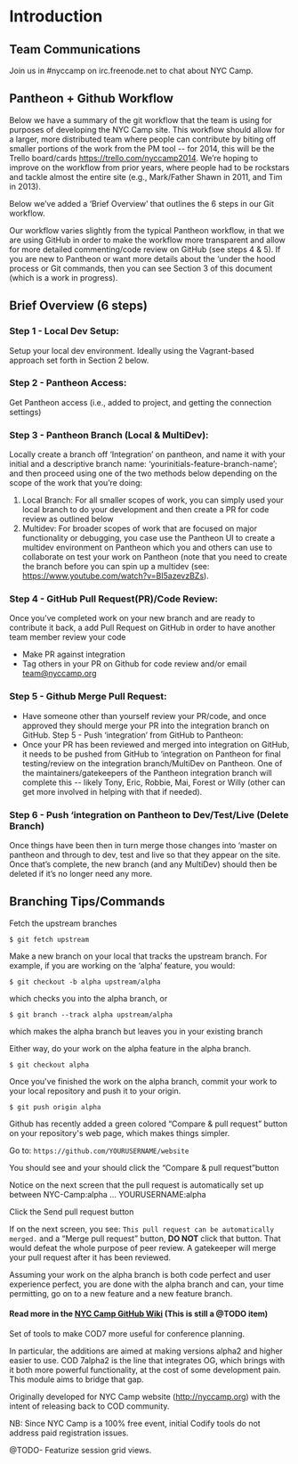 Introduction
============

Team Communications
-------------------
Join us in #nyccamp on irc.freenode.net to chat about NYC Camp.

Pantheon + Github Workflow
-------------------------------------

Below we have a summary of the git workflow that the team is using for purposes of developing the NYC Camp site. This workflow should allow for a larger, more distributed team where people can contribute by biting off smaller portions of the work from the PM tool -- for 2014, this will be the Trello board/cards https://trello.com/nyccamp2014. We’re hoping to improve on the workflow from prior years, where people had to be rockstars and tackle almost the entire site (e.g., Mark/Father Shawn in 2011, and Tim in 2013).

Below we’ve added a ‘Brief Overview’ that outlines the 6 steps in our Git workflow.

Our workflow varies slightly from the typical Pantheon workflow, in that we are using GitHub in order to make the workflow more transparent and allow for more detailed commenting/code review on GitHub (see steps 4 & 5). If you are new to Pantheon or want more details about the ‘under the hood process or Git commands, then you can see Section 3 of this document (which is a work in progress).

Brief Overview (6 steps)
-------------------------------

### Step 1 - Local Dev Setup:
Setup your local dev environment. Ideally using the Vagrant-based approach set forth in Section 2 below.

### Step 2 - Pantheon Access:
Get Pantheon access  (i.e., added to project, and getting the connection settings)


### Step 3 - Pantheon Branch (Local & MultiDev):
Locally create a branch off ‘Integration’ on pantheon, and name it with your initial and a descriptive branch name: ‘yourinitials-feature-branch-name’; and then proceed using one of the two methods below depending on the scope of the work that you’re doing:
   1. Local Branch: For all smaller scopes of work, you can simply used your local branch to do your development and then create a PR for code review as outlined below
   2. Multidev: For broader scopes of work that are focused on major functionality or debugging, you case use the Pantheon UI to create a multidev environment on Pantheon which you and others can use to collaborate on test your work on Pantheon (note that you need to create the branch before you can spin up a multidev (see: https://www.youtube.com/watch?v=BI5azevzBZs).


### Step 4 - GitHub Pull Request(PR)/Code Review:
Once you’ve completed work on your new branch and are ready to contribute it back, a add Pull Request on GitHub in order to have another team member review your code
* Make PR against integration
* Tag others in your PR on Github for code review and/or email team@nyccamp.org


### Step 5 - Github Merge Pull Request:
* Have someone other than yourself review your PR/code, and once approved they should merge your PR into the integration branch on GitHub.
Step 5 - Push ‘integration’ from GitHub to Pantheon:
* Once your PR has been reviewed and merged into integration on GitHub, it needs to be pushed from GitHub to ‘integration on Pantheon for final testing/review on the integration branch/MultiDev on Pantheon. One of the maintainers/gatekeepers of the Pantheon integration branch will complete this -- likely Tony, Eric, Robbie, Mai,  Forest or Willy (other can get more involved in helping with that if needed).

### Step 6 - Push ‘integration on Pantheon to Dev/Test/Live (Delete Branch)
Once things have been then in turn merge those changes into ‘master on pantheon and through to dev, test and live so that they appear on the site. Once that’s complete, the new branch (and any MultiDev) should then be deleted if it’s no longer need any more.

Branching Tips/Commands
--------------------------------

Fetch the upstream branches

    $ git fetch upstream

Make a new branch on your local that tracks the upstream branch. For example, if you are working on the ‘alpha’ feature, you would:

	$ git checkout -b alpha upstream/alpha

which checks you into the alpha branch, or

	$ git branch --track alpha upstream/alpha

which makes the alpha branch but leaves you in your existing branch


Either way, do your work on the alpha feature in the alpha branch.

	$ git checkout alpha

Once you've finished the work on the alpha branch, commit your work to your local repository and push it to your origin.

	$ git push origin alpha

Github has recently added a green colored “Compare & pull request” button on your repository's web page, which makes things simpler.

Go to: `https://github.com/YOURUSERNAME/website`

You should see and your should click the “Compare & pull request”button

Notice on the next screen that the pull request is automatically set up between NYC-Camp:alpha ... YOURUSERNAME:alpha

Click the Send pull request button

If on the next screen, you see: `This pull request can be automatically merged.` and a “Merge pull request” button, **DO NOT** click that button. That would defeat the whole purpose of peer review. A gatekeeper will merge your pull request after it has been reviewed.

Assuming your work on the alpha branch is both code perfect and user experience perfect, you are done with the alpha branch and can, your time permitting, go on to a new feature and a new feature branch.

#### Read more in the [NYC Camp GitHub Wiki] (This is still a @TODO item)

[NYC Camp GitHub Wiki]:https://github.com/NYC-Camp/website/wiki


Set of tools to make COD7 more useful for conference planning.

In particular, the additions are aimed at making versions alpha2 and higher easier to use. COD 7alpha2 is the line that integrates OG, which brings with it both more powerful functionality, at the cost of some development pain. This module aims to bridge that gap.

Originally developed for NYC Camp website (http://nyccamp.org) with the intent of releasing back to COD community.

NB: Since NYC Camp is a 100% free event, initial Codify tools do not address paid registration issues.

@TODO- Featurize session grid views.

